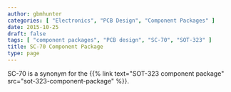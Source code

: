 ```yaml
---
author: gbmhunter
categories: [ "Electronics", "PCB Design", "Component Packages" ]
date: 2015-10-25
draft: false
tags: [ "component packages", "PCB design", "SC-70", "SOT-323" ]
title: SC-70 Component Package
type: page
---
```


SC-70 is a synonym for the {{% link text="SOT-323 component package" src="sot-323-component-package" %}}.
